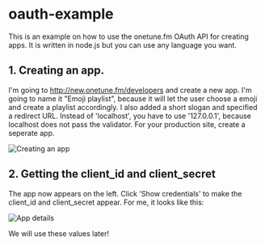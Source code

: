 # oauth-example
This is an example on how to use the onetune.fm OAuth API for creating apps. It is written in node.js but you can use any language you want. 

## 1. Creating an app.
I'm going to http://new.onetune.fm/developers and create a new app. I'm going to name it "Emoji playlist", because it will let the user choose a emoji and create a playlist accordingly. I also added a short slogan and specified a redirect URL. Instead of 'localhost', you have to use '127.0.0.1', because localhost does not pass the validator. For your production site, create a seperate app.

![Creating an app](http://i.imgur.com/hKxm0M9.png)

## 2. Getting the client_id and client_secret
The app now appears on the left. Click 'Show credentials' to make the client_id and client_secret appear. For me, it looks like this:

![App details](http://i.imgur.com/fJ2dRPR.png)

We will use these values later!
